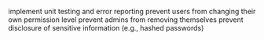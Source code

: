 implement unit testing and error reporting
prevent users from changing their own permission level
prevent admins from removing themselves
prevent disclosure of sensitive information (e.g., hashed passwords)